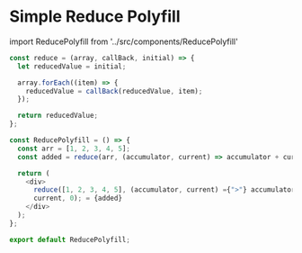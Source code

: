 # Simple Reduce Polyfill

import ReducePolyfill from '../src/components/ReducePolyfill'

<ReducePolyfill />

```js
const reduce = (array, callBack, initial) => {
  let reducedValue = initial;

  array.forEach((item) => {
    reducedValue = callBack(reducedValue, item);
  });

  return reducedValue;
};

const ReducePolyfill = () => {
  const arr = [1, 2, 3, 4, 5];
  const added = reduce(arr, (accumulator, current) => accumulator + current, 0);

  return (
    <div>
      reduce([1, 2, 3, 4, 5], (accumulator, current) ={">"} accumulator +
      current, 0); = {added}
    </div>
  );
};

export default ReducePolyfill;
```
